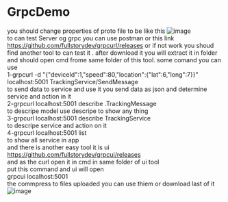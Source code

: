 # GrpcDemo
you should change properties of proto file to be like this
![image](https://github.com/mostafakhalaf/GrpcDemo/assets/17978254/0854a89c-3246-4875-ad7e-2911b96ea248)<br>
to can test Server og grpc you can use postman or this link<br>
https://github.com/fullstorydev/grpcurl/releases
or if not work you shoud find another tool to can test it 
.
after download it you will extract it in folder and should open cmd frome same folder of this tool.
some comand you can use<br>
1-grpcurl -d "{\"deviceId\":1,\"speed\":80,\"location\":{\"lat\":6,\"long\":7}}" localhost:5001 TrackingService/SendMessage<br>
to send data to service and use it you send data as json and determine service and action in it<br>
2-grpcurl localhost:5001 describe .TrackingMessage<br>
to descripe model use descripe to show any thing<br>
3-grpcurl localhost:5001 describe TrackingService <br>
to descripe service and action on it<br>
4-grpcurl localhost:5001 list<br>
to show all service in app<br>
and there is another easy tool it is ui <br>
https://github.com/fullstorydev/grpcui/releases<br>
and as the curl open it in cmd in same folder of ui tool <br>
put this command and ui will open<br>
grpcui localhost:5001<br>
the commpress to files uploaded you can use thiem or download last of it <br>
![image](https://github.com/mostafakhalaf/GrpcDemo/assets/17978254/87ac265a-56eb-43e8-8417-6b567d3691b1)





